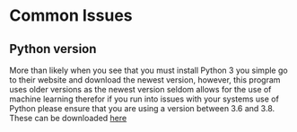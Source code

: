 # Common Issues

## Python version
More than likely when you see that you must install Python 3 you simple go to their website and download the newest version, however, this program uses older versions as the newest version seldom allows for the use of machine learning therefor if you run into issues with your systems use of Python please ensure that you are using a version between 3.6 and 3.8. These can be downloaded [here](https://www.python.org/downloads/)
